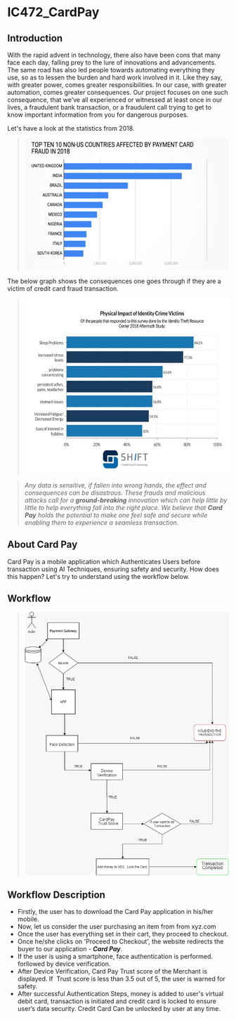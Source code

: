 # IC472_CardPay

## Introduction
With the rapid advent in technology, there also have been cons that many face each day, falling prey to the lure of innovations and advancements. The same road has also led people towards automating everything they use, so as to lessen the burden and hard work involved in it. Like they say, with greater power, comes greater responsibilities. In our case, with greater automation, comes greater consequences. Our project focuses on one such consequence, that we’ve all experienced or witnessed at least once in our lives, a fraudulent bank transaction, or a fraudulent call trying to get to know important information from you for dangerous purposes. 

Let's have a look at the statistics from 2018.
> <img src="images/Top 10.jpg" width="500" height="300" >

The below graph shows the consequences one goes through if they are a victim of credit card fraud transaction. 
> <img src="images/Physical impact.jpg" width="500" height="400" >

> *Any data is sensitive, if fallen into wrong hands, the effect and consequences can be disastrous. These frauds and malicious attacks call for a **ground-breaking** innovation which can help little by little to help everything fall into the right place. We believe that **Card Pay** holds the potential to make one feel safe and secure while enabling them to experience a seamless transaction.* 

## About Card Pay
Card Pay is a mobile application which Authenticates Users before transaction using AI Techniques, ensuring safety and security. How does this happen? Let's try to understand using the workflow below.

## Workflow
> <img src="images/Flowchart.jpeg" width="500" height="600">

## Workflow Description
* Firstly, the user has to download the Card Pay application in his/her mobile.
* Now, let us consider the user purchasing an item from from xyz.com 
* Once the user has everything set in their cart, they proceed to checkout.
* Once he/she clicks on 'Proceed to Checkout', the website redirects the buyer to our application - ***Card Pay***.
* If the user is using a smartphone, face authentication is performed. forllowed by device verification.
* After Device Verification, Card Pay Trust score of the Merchant is displayed. If  Trust score is less than 3.5 out of 5, the user is warned for safety.
* After successful Authentication Steps, money is added to user's virtual debit card, transaction is initiated and credit card is locked to ensure user’s data security. Credit Card Can be unlocked by user at any time.
